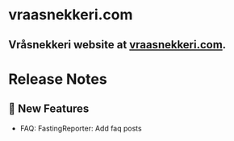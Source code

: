 # vraasnekkeri.com
## Vråsnekkeri website at [vraasnekkeri.com](https://www.vraasnekkeri.com).

# Release Notes
## 🎉 New Features
- FAQ: FastingReporter: Add faq posts
